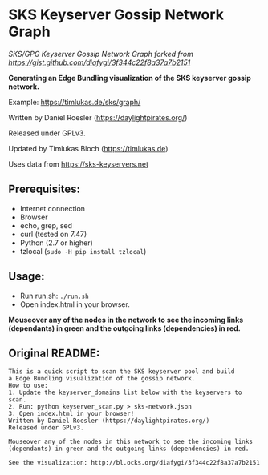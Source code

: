 # SKS Keyserver Gossip Network Graph
*SKS/GPG Keyserver Gossip Network Graph forked from https://gist.github.com/diafygi/3f344c22f8a37a7b2151*

**Generating an Edge Bundling visualization of the SKS keyserver gossip network.**

Example: https://timlukas.de/sks/graph/

Written by Daniel Roesler (https://daylightpirates.org/)

Released under GPLv3.

Updated by Timlukas Bloch (https://timlukas.de)

Uses data from https://sks-keyservers.net

## Prerequisites:
* Internet connection
* Browser
* echo, grep, sed
* curl (tested on 7.47)
* Python (2.7 or higher)
* tzlocal (`sudo -H pip install tzlocal`)

## Usage:
* Run run.sh: `./run.sh`
* Open index.html in your browser.

**Mouseover any of the nodes in the network to see the incoming links (dependants) in green and the outgoing links (dependencies) in red.**

## Original README:
~~~
This is a quick script to scan the SKS keyserver pool and build
a Edge Bundling visualization of the gossip network.
How to use:
1. Update the keyserver_domains list below with the keyservers to scan.
2. Run: python keyserver_scan.py > sks-network.json
3. Open index.html in your browser!
Written by Daniel Roesler (https://daylightpirates.org/)
Released under GPLv3.

Mouseover any of the nodes in this network to see the incoming links (dependants) in green and the outgoing links (dependencies) in red.

See the visualization: http://bl.ocks.org/diafygi/3f344c22f8a37a7b2151
~~~
